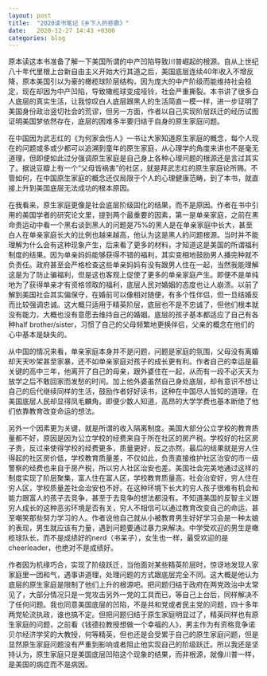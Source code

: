 ```yaml
---
layout: post
title:  "2020读书笔记《乡下人的悲歌》"
date:   2020-12-27 14:43 +0300
categories: blog
---
```



原本读这本书准备了解一下美国所谓的中产凹陷导致川普崛起的根源。自从上世纪八十年代里根上台新自由主义开始大行其道之后，美国底层连续40年收入不增反降，原本美国引以为豪的橄榄球阶层结构，因为庞大的中产阶级而能维持社会稳定，现在却因为中产凹陷，导致橄榄球变成哑铃，社会严重撕裂。本书讲了很多白人底层的真实生活，让我惊叹白人底层跟黑人的生活简直一模一样，进一步证明了美国身份政治竖切社会的荒谬，但另一方面，作者以自己实现阶层跃迁的经历试图证明美国梦依然存在，底层的困难多半要归结于自身的原生家庭问题。

在中国因为武志红的《为何家会伤人》一书让大家知道原生家庭的概念，每个人现在的问题或多或少都可以追溯到童年的原生家庭，从心理学的角度来讲也不是毫无道理，但即便如此过分强调原生家庭是自己身上各种心理问题的根源还是言过其实了。据说豆瓣上有一个“父母皆祸害”的社区，就是拜武志红的原生家庭论所赐。不管如何，在中国原生家庭的概念还仅局限于个人的心理健康范畴，到了本书，就直接上升到美国底层无法成功的根本原因。

在我看来，原生家庭更像是社会底层阶级固化的结果，而不是原因。作者在书中引用的美国学者的研究论文里，提到两个最重要的因素，第一是单亲家庭，之前在黑命贵运动中看一个黑右谈到黑人的问题是75%的黑人是在单亲家庭中长大，甚至白人在单亲家庭长大的比例也越来越高，他认为这是黑人的问题根源。当时并不能理解为什么会有这种现象产生，后来看了更多的材料，才知道这是美国的所谓福利制度的结果。因为单亲妈妈能够获得不错的福利，其实变相地鼓励男人播完种就不负责任。政府甚至会严格检查这些单亲妈妈有没有跟男人住在一起，当然我能理解这是为了防止骗福利，但是这也客观上促使了更多的单亲家庭产生。即便不是单纯地为了获得单亲才有资格领取的福利，底层人民对婚姻的态度也让人崩溃。以前了解到美国社会其实偏保守，在婚前可以像相对随便，有多个性伴侣，但一旦结婚反而比较强调忠诚。这大概只适用于精英阶层，底层也不是不忠诚了，但他们根本就没有能力，大概也没有意愿去维持自己的婚姻。底层的孩子基本都适应了自己有各种half brother/sister，习惯了自己的父母频繁地更换伴侣，父亲的概念在他们的心中基本是缺失的。

从中国的情况来看，单亲家庭本身并不是问题，问题是家庭的氛围，父母没有离婚却天天吵架甚至家暴，还不如单亲家庭对孩子的成长更有利。作者自己的幸运是最关键的高中三年，他离开了自己的母亲，跟外婆住在一起，从而有一段不必天天为放学之后不敢回家而发愁的时间。加上他外婆虽然自己身处底层，却有意识不想让自己的后代继续同样的生活，鼓励作者好好读书，这种在中国尽人皆知的道理，在美国底层人民却显得凤毛麟角。即便少数人知道，高昂的大学学费也基本断绝了他们依靠教育改变命运的想法。

另外一个因素更为关键，就是所谓的收入隔离制度。美国大部分公立学校的教育质量都不好，原因是因为公立学校的经费来自于所在社区的房产税。学校好的社区房子贵，反过来使得学校的经费更多，质量更好，反之亦然，最后的结果就是穷人住得起的社区房价低，学校教育质量差，不仅如此，负责直接维护社区治安的市一级警察的经费也来自于房产税，所以穷人社区治安也差。美国社会完美地通过这样的制度实现了阶层聚集，富人住在富人区，学校教育质量高，社会治安好，穷人住在穷人区，学校质量差社会治安也不好。在这种环境下长大的穷人孩子很难有机会和能力跟富人的孩子去竞争，甚至于去竞争的想法都没有。不知道美国的反智主义跟穷人成长的这种恶劣环境是否有关，穷人不相信可以通过教育改变自己的命运，甚至嘲笑那些努力学习的人。作者说他自己就从小被教育男生好好学习会是一种太娘的表现，男生就应该有力量，遇到问题要通过暴力来解决。中学受欢迎的男生是橄榄球队长，而不是成绩好的nerd（书呆子），女生也一样，最受欢迎的是cheerleader，也绝对不是成绩好。

作者因为机缘巧合，实现了阶级跃迁，当他面对某些精英阶层时，惊讶地发现人家家庭里一团和气，遇事讲道理，处理问题的方式跟底层完全不同。这大概是他认为底层的原生家庭是限制了他们上升的根源吧。把问题归结于政府在两党政治中太常见了，大部分情况只是一党攻击另外一党的工具而已，等自己上台后，同样解决不了任何问题。我也同意美国底层的凹陷，不是共和党或者民主党的问题，四十多年两党轮流执政，谁也搞不定。但把问题归结于原生家庭明显过了，精英同样也有原生家庭的问题，之前看《钱德拉教授想做一个幸福的人》，男主作为有资格竞争诺贝尔经济学奖的大教授，何等精英，但也还是会受累于自己的原生家庭问题，但是显然原生家庭问题没有严重到影响或者阻止他实现自己的阶级跃迁。所以我还是坚持认为，原生家庭只是美国底层凹陷这个现象的结果，而非根源，就像川普一样，是美国的病症而不是病因。



<!--end-->
